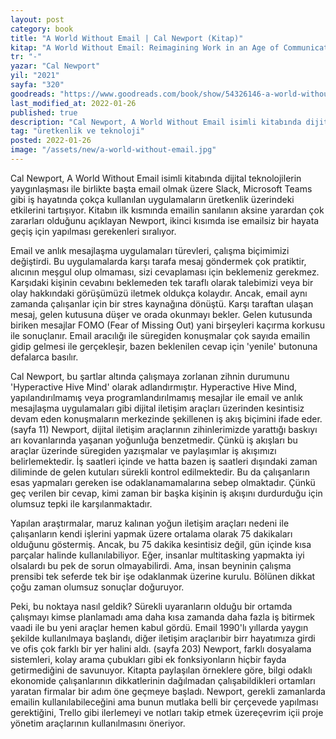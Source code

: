 ```yaml
---
layout: post
category: book
title: "A World Without Email | Cal Newport (Kitap)"
kitap: "A World Without Email: Reimagining Work in an Age of Communication Overload"
tr: "-"
yazar: "Cal Newport"
yil: "2021"
sayfa: "320"
goodreads: "https://www.goodreads.com/book/show/54326146-a-world-without-email"
last_modified_at: 2022-01-26
published: true
description: "Cal Newport, A World Without Email isimli kitabında dijital teknolojilerin yaygınlaşması ile birlikte başta email olmak üzere Slack, Microsoft Teams gibi iş hayatında çokça kullanılan uygulamaların üretkenlik üzerindeki etkilerini tartışıyor."
tag: "üretkenlik ve teknoloji"
posted: 2022-01-26
image: "/assets/new/a-world-without-email.jpg"
---
```


Cal Newport, A World Without Email isimli kitabında dijital teknolojilerin yaygınlaşması ile birlikte başta email olmak üzere Slack, Microsoft Teams gibi iş hayatında çokça kullanılan uygulamaların üretkenlik üzerindeki etkilerini tartışıyor. Kitabın ilk kısmında emailin sanılanın aksine yarardan çok zararları olduğunu açıklayan Newport, ikinci kısımda ise emailsiz bir hayata geçiş için yapılması gerekenleri sıralıyor.

Email ve anlık mesajlaşma uygulamaları türevleri, çalışma biçimimizi değiştirdi. Bu uygulamalarda karşı tarafa mesaj göndermek çok pratiktir, alıcının meşgul olup olmaması, sizi cevaplaması için beklemeniz gerekmez. Karşıdaki kişinin cevabını beklemeden tek taraflı olarak talebimizi veya bir olay hakkındaki görüşümüzü iletmek oldukça kolaydır. Ancak, email aynı zamanda çalışanlar için bir stres kaynağına dönüştü. Karşı taraftan ulaşan mesaj, gelen kutusuna düşer ve orada okunmayı bekler. Gelen kutusunda biriken mesajlar FOMO (Fear of Missing Out) yani birşeyleri kaçırma korkusu ile sonuçlanır. Email aracılığı ile süregiden konuşmalar çok sayıda emailin gidip gelmesi ile gerçekleşir, bazen beklenilen cevap için 'yenile' butonuna defalarca basılır.

Cal Newport, bu şartlar altında çalışmaya zorlanan zihnin durumunu 'Hyperactive Hive Mind' olarak adlandırmıştır. Hyperactive Hive Mind, yapılandırılmamış veya programlandırılmamış mesajlar ile email ve anlık mesajlaşma uygulamaları gibi dijital iletişim araçları üzerinden kesintisiz devam eden konuşmaların merkezinde şekillenen iş akış biçimini ifade eder. (sayfa 11) Newport, dijital iletişim araçlarının zihinlerimizde yarattığı baskıyı arı kovanlarında yaşanan yoğunluğa benzetmedir. Çünkü iş akışları bu araçlar üzerinde süregiden yazışmalar ve paylaşımlar iş akışımızı belirlemektedir. İş saatleri içinde ve hatta bazen iş saatleri dışındaki zaman diliminde de gelen kutuları sürekli kontrol edilmektedir. Bu da çalışanların esas yapmaları gereken ise odaklanamamalarına sebep olmaktadır. Çünkü geç verilen bir cevap, kimi zaman bir başka kişinin iş akışını durdurduğu için olumsuz tepki ile karşılanmaktadır.

Yapılan araştırmalar, maruz kalınan yoğun iletişim araçları nedeni ile çalışanların kendi işlerini yapmak üzere ortalama olarak 75 dakikaları olduğunu göstermiş. Ancak, bu 75 dakika kesintisiz değil, gün içinde kısa parçalar halinde kullanılabiliyor. Eğer, insanlar multitasking yapmakta iyi olsalardı bu pek de sorun olmayabilirdi. Ama, insan beyninin çalışma prensibi tek seferde tek bir işe odaklanmak üzerine kurulu. Bölünen dikkat çoğu zaman olumsuz sonuçlar doğuruyor.

Peki, bu noktaya nasıl geldik? Sürekli uyaranların olduğu bir ortamda çalışmayı kimse planlamadı ama daha kısa zamanda daha fazla iş bitirmek vaadi ile bu yeni araçlar hemen kabul gördü. Email 1990'lı yıllarda yaygın şekilde kullanılmaya başlandı, diğer iletişim araçlarıbir birr hayatımıza girdi ve ofis çok farklı bir yer halini aldı. (sayfa 203) Newport, farklı dosyalama sistemleri, kolay arama çubukları gibi ek fonksiyonların hiçbir fayda getirmediğini de savunuyor. Kitapta paylaşılan örneklere göre, bilgi odaklı ekonomide çalışanlarının dikkatlerinin dağılmadan çalışabildikleri ortamları yaratan firmalar bir adım öne geçmeye başladı. Newport, gerekli zamanlarda emailin kullanılabileceğini ama bunun mutlaka belli bir çerçevede yapılması gerektiğini, Trello gibi ilerlemeyi ve notları takip etmek üzereçevrim içii proje yönetim araçlarının kullanılmasını öneriyor.
